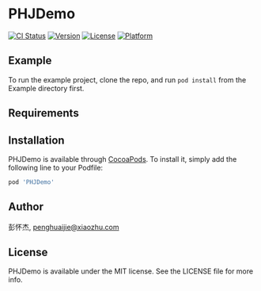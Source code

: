 # PHJDemo

[![CI Status](https://img.shields.io/travis/彭怀杰/PHJDemo.svg?style=flat)](https://travis-ci.org/彭怀杰/PHJDemo)
[![Version](https://img.shields.io/cocoapods/v/PHJDemo.svg?style=flat)](https://cocoapods.org/pods/PHJDemo)
[![License](https://img.shields.io/cocoapods/l/PHJDemo.svg?style=flat)](https://cocoapods.org/pods/PHJDemo)
[![Platform](https://img.shields.io/cocoapods/p/PHJDemo.svg?style=flat)](https://cocoapods.org/pods/PHJDemo)

## Example

To run the example project, clone the repo, and run `pod install` from the Example directory first.

## Requirements

## Installation

PHJDemo is available through [CocoaPods](https://cocoapods.org). To install
it, simply add the following line to your Podfile:

```ruby
pod 'PHJDemo'
```

## Author

彭怀杰, penghuaijie@xiaozhu.com

## License

PHJDemo is available under the MIT license. See the LICENSE file for more info.
